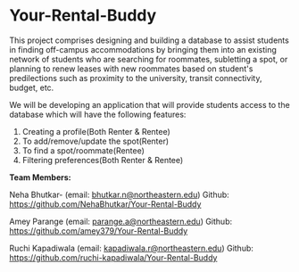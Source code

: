 # Your-Rental-Buddy

This project comprises designing and building a database to assist students in finding off-campus accommodations by bringing them into an existing network of students who are searching for roommates, subletting a spot, or planning to renew leases with new roommates based on student's predilections such as proximity to the university, transit connectivity, budget, etc.

We will be developing an application that will provide students access to the database which will have the following features:

1. Creating a profile(Both Renter & Rentee)
2. To add/remove/update the spot(Renter)
3. To find a spot/roommate(Rentee)
4. Filtering preferences(Both Renter & Rentee)

**Team Members:**

Neha Bhutkar- (email: bhutkar.n@northeastern.edu) Github: https://github.com/NehaBhutkar/Your-Rental-Buddy

Amey Parange (email: parange.a@northeastern.edu) Github: https://github.com/amey379/Your-Rental-Buddy

Ruchi Kapadiwala (email: kapadiwala.r@northeastern.edu) Github: https://github.com/ruchi-kapadiwala/Your-Rental-Buddy
